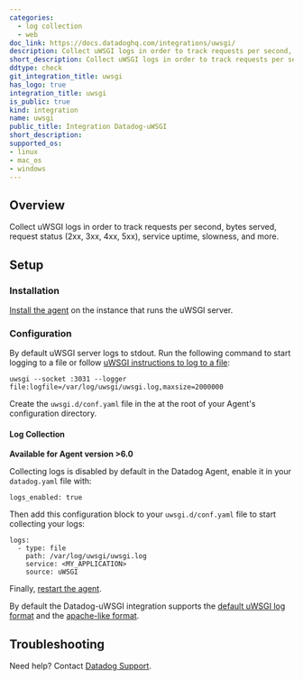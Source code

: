 ```yaml
---
categories:
  - log collection
  - web 
doc_link: https://docs.datadoghq.com/integrations/uwsgi/
description: Collect uWSGI logs in order to track requests per second, bytes served, request status, and more.
short_description: Collect uWSGI logs in order to track requests per second, bytes served, request status, and more.
ddtype: check
git_integration_title: uwsgi
has_logo: true
integration_title: uwsgi
is_public: true
kind: integration
name: uwsgi
public_title: Integration Datadog-uWSGI
short_description: 
supported_os:
- linux
- mac_os
- windows
---
```


## Overview

Collect uWSGI logs in order to track requests per second, bytes served, request status (2xx, 3xx, 4xx, 5xx), service uptime, slowness, and more.

## Setup

### Installation

[Install the agent][1] on the instance that runs the uWSGI server.

### Configuration

By default uWSGI server logs to stdout. Run the following command to start logging to a file or follow [uWSGI instructions to log to a file][2]:

```
uwsgi --socket :3031 --logger file:logfile=/var/log/uwsgi/uwsgi.log,maxsize=2000000
```

Create the `uwsgi.d/conf.yaml` file in the at the root of your Agent's configuration directory.

#### Log Collection

**Available for Agent version >6.0**

Collecting logs is disabled by default in the Datadog Agent, enable it in your `datadog.yaml` file with:

```
logs_enabled: true
```

Then add this configuration block to your `uwsgi.d/conf.yaml` file to start collecting your logs:

```
logs:
  - type: file
    path: /var/log/uwsgi/uwsgi.log
    service: <MY_APPLICATION>
    source: uWSGI
```

Finally, [restart the agent][3].

By default the Datadog-uWSGI integration supports the [default uWSGI log format][4] and the [apache-like format][5].

## Troubleshooting

Need help? Contact [Datadog Support][6].

[1]: https://app.datadoghq.com/account/settings#agent
[2]: https://uwsgi-docs.readthedocs.io/en/latest/Logging.html#logging-to-files
[3]: https://docs.datadoghq.com/agent/faq/agent-commands/#start-stop-restart-the-agent
[4]: https://uwsgi-docs.readthedocs.io/en/latest/LogFormat.html#uwsgi-default-logging
[5]: https://uwsgi-docs.readthedocs.io/en/latest/LogFormat.html#apache-style-combined-request-logging
[6]: https://docs.datadoghq.com/help/
